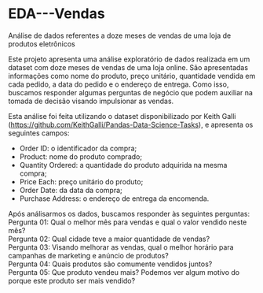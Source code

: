 # EDA---Vendas
Análise de dados referentes a doze meses de vendas de uma loja de produtos eletrônicos

Este projeto apresenta uma análise exploratório de dados realizada em um dataset com doze meses de vendas de uma loja online. São apresentadas informações como nome do produto, preço unitário, quantidade vendida em cada pedido, a data do pedido e o endereço de entrega. Como isso, buscamos responder algumas perguntas de negócio que podem auxiliar na tomada de decisão visando impulsionar as vendas.

Esta análise foi feita utilizando o dataset disponibilizado por Keith Galli (https://github.com/KeithGalli/Pandas-Data-Science-Tasks), e apresenta os seguintes campos:

- Order ID: o identificador da compra;
- Product: nome do produto comprado;
- Quantity Ordered: a quantidade do produto adquirida na mesma compra;
- Price Each: preço unitário do produto;
- Order Date: da data da compra;
- Purchase Address: o endereço de entrega da encomenda.

Após análisarmos os dados, buscamos responder às seguintes perguntas: <br>
Pergunta 01: Qual o melhor mês para vendas e qual o valor vendido neste mês?<br>
Pergunta 02: Qual cidade teve a maior quantidade de vendas?<br>
Pergunta 03: Visando melhorar as vendas, qual o melhor horário para campanhas de marketing e anúncio de produtos?<br>
Pergunta 04: Quais produtos são comumente vendidos juntos?<br>
Pergunta 05: Que produto vendeu mais? Podemos ver algum motivo do porque este produto ser mais vendido?
  
